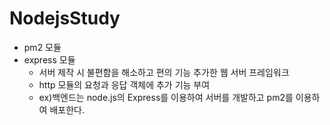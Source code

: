# NodejsStudy

- pm2 모듈
- express 모듈
  - 서버 제작 시 불편함을 해소하고 편의 기능 추가한 웹 서버 프레임워크
  - http 모듈의 요청과 응답 객체에 추가 기능 부여
  - ex)백엔드는 node.js의 Express를 이용하여 서버를 개발하고 pm2를 이용하여 배포한다.
